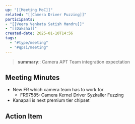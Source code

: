 ```yaml
---
up: "[[Meeting MoC]]"
related: "[[Camera Driver Fuzzing]]"
participants: 
- "[[Veera Venkata Satish Mandru]]"
- "[[Daksha]]"
created-date: 2025-01-10T14:56
tags:
  - "#type/meeting"
  - "#qpsi/meeting"
---
```


> **summary**:: Camera APT Team integration expectation

## Meeting Minutes

- New FR which camera team has to work for
	- FR97585: Camera Kernel Driver Syzkaller Fuzzing
- Kanapali is next premium tier chipset

## Action Item